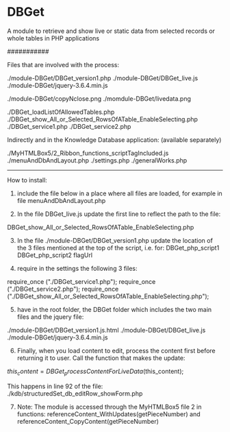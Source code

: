 # DBGet
A module to retrieve and show live or static data from selected records or whole tables in PHP applications

###########

Files that are involved with the process:

./module-DBGet/DBGet_version1.php
./module-DBGet/DBGet_live.js
./module-DBGet/jquery-3.6.4.min.js

./module-DBGet/copyNclose.png
./momdule-DBGet/livedata.png


./DBGet_loadListOfAllowedTables.php
./DBGet_show_All_or_Selected_RowsOfATable_EnableSelecting.php
./DBGet_service1.php
./DBGet_service2.php

Indirectly and in the Knowledge Database application:
(available separately)

./MyHTMLBox5/2_Ribbon_functions_scriptTagIncluded.js
./menuAndDbAndLayout.php
./settings.php
./generalWorks.php

-------------------------------------------
How to install:

1. include the file below in a place where all files
are loaded, for example in file menuAndDbAndLayout.php

<script src="./module-DBGet/DBGet_live.js"></script>

2. In the file DBGet_live.js update the first line
to reflect the path to the file:

DBGet_show_All_or_Selected_RowsOfATable_EnableSelecting.php

3. In the file ./module-DBGet/DBGet_version1.php update
the location of the 3 files mentioned at the top of the
script, i.e. for:
DBGet_php_script1
DBGet_php_script2
flagUrl

4. require in the settings the following 3 files:

require_once ("./DBGet_service1.php");
require_once ("./DBGet_service2.php");
require_once ("./DBGet_show_All_or_Selected_RowsOfATable_EnableSelecting.php");

5. have in the root folder, the DBGet folder which includes
the two main files and the jquery file:

./module-DBGet/DBGet_version1.js.html
./module-DBGet/DBGet_live.js
./module-DBGet/jquery-3.6.4.min.js

6. Finally, when you load content to edit, process the content
first before returning it to user. Call the function
that makes the update:

$this_content = DBGet_processContentForLiveData($this_content);

This happens in line 92 of the file:
./kdb/structuredSet_db_editRow_showForm.php

7. Note: The module is accessed through the MyHTMLBox5 file 2 in functions:
referenceContent_WithUpdates(getPieceNumber) and
referenceContent_CopyContent(getPieceNumber)

